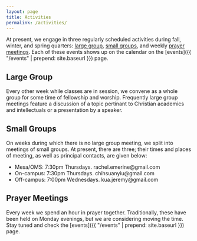 ```yaml
---
layout: page
title: Activities
permalink: /activities/
---
```


At present, we engage in three regularly scheduled activities during
fall, winter, and spring quarters: [large group](#LargeGroup), [small
groups](#SmallGroups), and weekly [prayer meetings](#PrayerMeetings).
Each of these events shows up on the calendar on the 
[events]({{ "/events" | prepend: site.baseurl }}) page.

## <a name="LargeGroup"></a>Large Group ##
Every other week while classes are in session, we convene as a whole
group for some time of fellowship and worship. Frequently large group
meetings feature a discussion of a topic pertinant to Christian
academics and intellectuals or a presentation by a speaker.

## <a name="SmallGroups"></a>Small Groups ##
On weeks during which there is no large group meeting, we split into
meetings of small groups. At present, there are three; their times and
places of meeting, as well as principal contacts, are given below:

<ul>
<li>Mesa/OMS: 7:30pm Thursdays. 
<span id="obf1"><script type="text/javascript">
document.getElementById("obf1").innerHTML="<n uers=\"znvygb:enpury.rzrevar@tznvy.pbz\" gnetrg=\"_oynax\">Pbagnpg</n>".replace(/[a-zA-Z]/g,function(c){return String.fromCharCode((c<="Z"?90:122)>=(c=c.charCodeAt(0)+13)?c:c-26);});
</script> <noscript><span style="unicode-bidi:bidi-override;direction:rtl;">moc.liamg@enireme.lehcar</span></noscript></span></li>
<li>On-campus: 7:30pm Thursdays. 
<span id="obf2"><script>document.getElementById("obf2").innerHTML="<n uers=\"znvygb:puvufhnalvh@tznvy.pbz\" gnetrg=\"_oynax\">Pbagnpg</n>".replace(/[a-zA-Z]/g,function(c){return String.fromCharCode((c<="Z"?90:122)>=(c=c.charCodeAt(0)+13)?c:c-26);});</script><noscript><span style="unicode-bidi:bidi-override;direction:rtl;">moc.liamg@uiynaushihc</span></noscript></span></li>
<li>Off-campus: 7:00pm Wednesdays.
<span id="obf3"><script>document.getElementById("obf3").innerHTML="<n uers=\"znvygb:xhn.wrerzl@tznvy.pbz\" gnetrg=\"_oynax\">Pbagnpg</n>".replace(/[a-zA-Z]/g,function(c){return String.fromCharCode((c<="Z"?90:122)>=(c=c.charCodeAt(0)+13)?c:c-26);});</script><noscript><span style="unicode-bidi:bidi-override;direction:rtl;">moc.liamg@ymerej.auk</span></noscript></span></li>
</ul>

## <a name="PrayerMeetings"></a>Prayer Meetings ##
Every week we spend an hour in prayer together. Traditionally, these
have been held on Monday evenings, but we are considering moving the
time. Stay tuned and check the [events]({{ "/events" | prepend:
site.baseurl }}) page.
